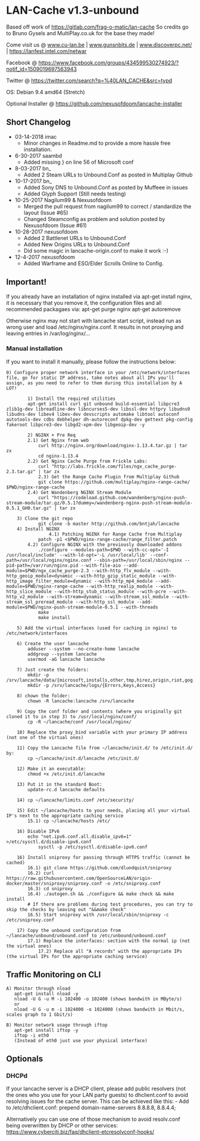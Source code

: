 LAN-Cache v1.3-unbound
==============

Based off work of https://gitlab.com/frag-o-matic/lan-cache
So credits go to Bruno Gysels and MultiPlay.co.uk for the base they made!

Come visit us @ www.cu-lan.be | www.gunsnbits.de | www.discoverpc.net/ | https://lanfest.intel.com/netwar

Facebook @ https://www.facebook.com/groups/434599530274923/?notif_id=1509019697563943

Twitter @ https://twitter.com/search?q=%40LAN_CACHE&src=typd

OS: Debian 9.4 amd64 (Stretch)

Optional Installer @ https://github.com/nexusofdoom/lancache-installer

## Short Changelog
* 03-14-2018 imac
	* Minor changes in Readme.md to provide a more hassle free installation.
* 6-30-2017 saambd
    * Added missing } on line 56 of Microsoft conf    
* 8-03-2017 bn_
    * Added 2 Steam URLs to Unbound.Conf as posted in Multiplay Github
* 10-17-2017 bn_    
    * Added Sony DNS to Unbound.Conf as posted by Muffeee in issues
    * Added Glyph Support (Still needs testing)
* 10-25-2017 Nagilum99 & Nexusofdoom
    * Merged the pull request from nagilum99 to correct / standardize the layout (Issue #65)
    * Changed Steamconfig as problem and solution posted by Nexusofdoom (Issue #61)
* 10-28-2017 nexusofdoom
    * Added 2 Battlenet URLs to Unbound.Conf
    * Added New Origins URLs to Unbound.Conf
    * Did some magic in lancache-origin.conf to make it work :-)
* 12-4-2017 nexusofdoom
    * Added Warframe and ESO/Elder Scrolls Online to Config.

## Important!
If you already have an installation of nginx installed via apt-get install nginx, it is necessary that you remove it, the configuration files and all recommended packagaes via:
apt-get purge nginx
apt-get autoremove

Otherwise nginx may not start with lancache start script, instead run as wrong user and load /etc/nginx/nginx.conf.
It results in not proxying and leaving entries in /var/log/nginx/...

### Manual installation

If you want to install it manually, please follow the instructions below:

	0) Configure proper network interface in your /etc/network/interfaces file, go for static IP address, take notes about all IPs you'll assign, as you need to refer to them during this installation by A LOT!

	    	1) Install the required utilities
		   	apt-get install curl git unbound build-essential libpcre3 zlib1g-dev libreadline-dev libncurses5-dev libssl-dev httpry libudns0 libudns-dev libev4 libev-dev devscripts automake libtool autoconf autotools-dev cdbs debhelper dh-autoreconf dpkg-dev gettext pkg-config fakeroot libpcre3-dev libgd2-xpm-dev libgeoip-dev -y

	    	2) NGINX + Pre Req
			2.1) Get Nginx from web
				curl http://nginx.org/download/nginx-1.13.4.tar.gz | tar zx
		   		cd nginx-1.13.4
			2.2) Get Nginx Cache Purge from Frickle Labs:
				curl "http://labs.frickle.com/files/ngx_cache_purge-2.3.tar.gz" | tar zx	
	    		2.3) Get the Range Cache Plugin from Multiplay Github
				git clone https://github.com/multiplay/nginx-range-cache/ $PWD/nginx-range-cache
			2.4) Get Wandenberg NGINX Stream Module
				curl "https://codeload.github.com/wandenberg/nginx-push-stream-module/tar.gz/0.5.1?dummy=/wandenberg-nginx-push-stream-module-0.5.1_GH0.tar.gz" | tar zx
	
		3) Clone the git repo
			   	git clone -b master http://github.com/bntjah/lancache
		4) Install NGINX 
               		4.1) Patching NGINX for Range Cache from Multiplay
				patch -p1 <$PWD/nginx-range-cache/range_filter.patch
			4.2) Configure NGINX with the previously downloaded addons
	   			./configure --modules-path=$PWD --with-cc-opt='-I /usr/local/include' --with-ld-opt='-L /usr/local/lib' --conf-path=/usr/local/nginx/nginx.conf --sbin-path=/usr/local/sbin/nginx --pid-path=/var/run/nginx.pid --with-file-aio --add-module=$PWD/ngx_cache_purge-2.3 --with-http_flv_module --with-http_geoip_module=dynamic --with-http_gzip_static_module --with-http_image_filter_module=dynamic --with-http_mp4_module --add-module=$PWD/nginx-range-cache --with-http_realip_module --with-http_slice_module --with-http_stub_status_module --with-pcre --with-http_v2_module --with-stream=dynamic --with-stream_ssl_module --with-stream_ssl_preread_module --with-http_ssl_module --add-module=$PWD/nginx-push-stream-module-0.5.1 --with-threads
	   			make
	   			make install

		5) Add the virtual interfaces (used for caching in nginx) to /etc/network/interfaces		
	
		6) Create the user lancache
			adduser --system --no-create-home lancache
			addgroup --system lancache
			usermod -aG lancache lancache
	
		7) Just create the folders:
			mkdir -p /srv/lancache/data/{microsoft,installs,other,tmp,hirez,origin,riot,gog,sony,steam,wargaming,arenanetworks,uplay,glyph,zenimax,digitalextremes,pearlabyss}
			mkdir -p /srv/lancache/logs/{Errors,Keys,Access}

		8) chown the folder:
			chown -R lancache:lancache /srv/lancache

		9) Copy the conf folder and contents (where you originally git cloned it to in step 3) to /usr/local/nginx/conf/
			cp -R ~/lancache/conf /usr/local/nginx/
    		
		10) Replace the proxy_bind variable with your primary IP address (not one of the virtual ones)

		11) Copy the Lancache file from ~/lancache/init.d/ to /etc/init.d/ by:
			cp ~/lancache/init.d/lancache /etc/init.d/

		12) Make it an executable:
			chmod +x /etc/init.d/lancache

		13) Put it in the standard Boot:
			update-rc.d lancache defaults

		14) cp ~/lancache/limits.conf /etc/security/

   		15) Edit ~/lancache/hosts to your needs, placing all your virtual IP's next to the appropriate caching service
			15.1) cp ~/lancache/hosts /etc/
			
		16) Disable IPv6
			echo "net.ipv6.conf.all.disable_ipv6=1" >/etc/sysctl.d/disable-ipv6.conf
        		sysctl -p /etc/sysctl.d/disable-ipv6.conf

		16) Install sniproxy for passing through HTTPS traffic (cannot be cached)
			16.1) git clone https://github.com/dlundquist/sniproxy
			16.2) curl https://raw.githubusercontent.com/OpenSourceLAN/origin-docker/master/sniproxy/sniproxy.conf -o /etc/sniproxy.conf
			16.3) cd sniproxy
			16.4) ./autogen.sh && ./configure && make check && make install
			# If there are problems during test procedures, you can try to skip the checks by leaving out "&&make check" 
			16.5) Start sniproxy with /usr/local/sbin/sniproxy -c /etc/sniproxy.conf

		17) Copy the unbound configuration from ~/lancache/unbound/unbound.conf to /etc/unbound/unbound.conf
			17.1) Replace the interfaces: section with the normal ip (not the virtual ones)
    			17.2) Replace all "A records" with the appropriate IPs (the virtual IPs for the appropriate caching service)

## Traffic Monitoring on CLI

	A) Monitor through nload
	   apt-get install nload -y
	   nload -U G -u M -i 102400 -o 102400 (shows bandwith in MByte/s)
	   or
	   nload -U G -u m -i 1024000 -o 1024000 (shows bandwith in Mbit/s, scales graph to 1 Gbit/s)
	   
	B) Monitor network usage through iftop
	   apt-get install iftop -y
	   iftop -i eth0
	   (Instead of eth0 just use your physical interface)

## Optionals
### DHCPd

If your lancache server is a DHCP client, please add public resolvers (not the ones who you use for your LAN party guests) to dhclient.conf
to avoid resolving issues for the cache server. This can be achieved like this:
	- Add to /etc/dhclient.conf: prepend domain-name-servers 8.8.8.8, 8.8.4.4;

Alternatively you can use one of those mechanism to avoid resolv.conf being overwritten by DHCP or other services:
https://www.cyberciti.biz/faq/dhclient-etcresolvconf-hooks/

